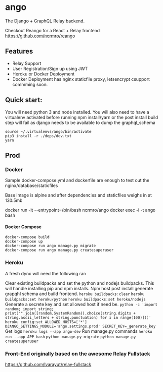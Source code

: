 # ango
The Django + GraphQL Relay backend.

Checkout Reango for a React + Relay frontend 
https://github.com/ncrmro/reango

## Features

* Relay Support
* User Registration/Sign up using JWT
* Heroku or Docker Deployment
* Docker Deployment has nginx staticfile proxy, letsencrypt csupport commming soon.

## Quick start:
You will need python 3 and node installed.
You will also need to have a virtualenv activated before running npm install/yarn or the post install build step will fail as django needs to be available to dump the graphql_schema
```
source ~/.virtualenvs/ango/bin/activate
pip3 install -r ./deps/dev.txt
yarn
```

## Prod

### Docker
Sample docker-compose.yml and dockerfile are enough to test out the nginx/database/staticfiles

Base image is alpine and after dependencies and staticfiles weighs in at 130.5mb

docker run -it --entrypoint=/bin/bash ncrmro/ango
docker exec -i -t ango bash

#### Docker Compose
```
docker-compose build
docker-compose up
docker-compose run ango manage.py migrate
docker-compose run ango manage.py createsuperuser
```

### Heroku
A fresh dyno will need the following ran

Clear existing buildpacks and set the python and nodejs buildpacks. This will handle installing pip and npm installs. Npm host post install generate grapqhl schema and build frontend.
`heroku buildpacks:clear`
`heroku buildpacks:set heroku/python`
`heroku buildpacks:set heroku/nodejs`
Generate a secrete key and set allowed host if need be.
`python -c 'import random; import string; print("".join([random.SystemRandom().choice(string.digits + string.ascii_letters + string.punctuation) for i in range(100)]))'`
`heroku config:set ALLOWED_HOSTS=['*'] DJANGO_SETTINGS_MODULE='ango.settings.prod' SECRET_KEY=_generate_key`
Get logs
`heroku logs --app ango-dev`
Run manage.py commands
`heroku run --app APP bash`
`python manage.py migrate`
`python manage.py createsuperuser`

### Front-End originally based on the awesome Relay Fullstack
https://github.com/lvarayut/relay-fullstack
